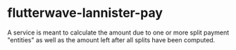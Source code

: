 # flutterwave-lannister-pay
A service is meant to calculate the amount due to one or more split payment "entities" as well as the amount left after all splits have been computed.
